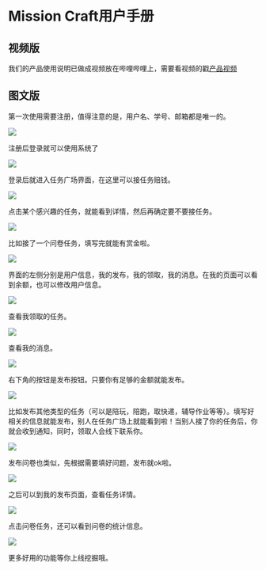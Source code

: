 # Mission Craft用户手册

## 视频版
我们的产品使用说明已做成视频放在哔哩哔哩上，需要看视频的戳[产品视频](https://www.bilibili.com/video/av56942328/)

## 图文版

第一次使用需要注册，值得注意的是，用户名、学号、邮箱都是唯一的。

![](https://github.com/sysuswsad/mission_craft/raw/master/docs/imgs/%E7%94%A8%E6%88%B7%E6%89%8B%E5%86%8C%E5%9B%BE/register.png)

注册后登录就可以使用系统了

![](https://github.com/sysuswsad/mission_craft/raw/master/docs/imgs/%E7%94%A8%E6%88%B7%E6%89%8B%E5%86%8C%E5%9B%BE/login.png)

登录后就进入任务广场界面，在这里可以接任务赔钱。

![](https://github.com/sysuswsad/mission_craft/raw/master/docs/imgs/%E7%94%A8%E6%88%B7%E6%89%8B%E5%86%8C%E5%9B%BE/missions.png)

点击某个感兴趣的任务，就能看到详情，然后再确定要不要接任务。

![](https://github.com/sysuswsad/mission_craft/raw/master/docs/imgs/%E7%94%A8%E6%88%B7%E6%89%8B%E5%86%8C%E5%9B%BE/detail.png)

比如接了一个问卷任务，填写完就能有赏金啦。

![](https://github.com/sysuswsad/mission_craft/raw/master/docs/imgs/%E7%94%A8%E6%88%B7%E6%89%8B%E5%86%8C%E5%9B%BE/write.png)


界面的左侧分别是用户信息，我的发布，我的领取，我的消息。在我的页面可以看到余额，也可以修改用户信息。

![](https://github.com/sysuswsad/mission_craft/raw/master/docs/imgs/%E7%94%A8%E6%88%B7%E6%89%8B%E5%86%8C%E5%9B%BE/user_info.png)


查看我领取的任务。

![](https://github.com/sysuswsad/mission_craft/raw/master/docs/imgs/%E7%94%A8%E6%88%B7%E6%89%8B%E5%86%8C%E5%9B%BE/receive.png)

查看我的消息。

![](https://github.com/sysuswsad/mission_craft/raw/master/docs/imgs/%E7%94%A8%E6%88%B7%E6%89%8B%E5%86%8C%E5%9B%BE/message.png)


右下角的按钮是发布按钮。只要你有足够的金额就能发布。

![](https://github.com/sysuswsad/mission_craft/raw/master/docs/imgs/%E7%94%A8%E6%88%B7%E6%89%8B%E5%86%8C%E5%9B%BE/add.png)

比如发布其他类型的任务（可以是陪玩，陪跑，取快递，辅导作业等等）。填写好相关的信息就能发布，别人在任务广场上就能看到啦！当别人接了你的任务后，你就会收到通知，同时，领取人会线下联系你。

![](https://github.com/sysuswsad/mission_craft/raw/master/docs/imgs/%E7%94%A8%E6%88%B7%E6%89%8B%E5%86%8C%E5%9B%BE/info.png)

发布问卷也类似，先根据需要填好问题，发布就ok啦。

![](https://github.com/sysuswsad/mission_craft/raw/master/docs/imgs/%E7%94%A8%E6%88%B7%E6%89%8B%E5%86%8C%E5%9B%BE/wenjuan.png)

之后可以到我的发布页面，查看任务详情。

![](https://github.com/sysuswsad/mission_craft/raw/master/docs/imgs/%E7%94%A8%E6%88%B7%E6%89%8B%E5%86%8C%E5%9B%BE/publish.png)

点击问卷任务，还可以看到问卷的统计信息。

![](https://github.com/sysuswsad/mission_craft/raw/master/docs/imgs/%E7%94%A8%E6%88%B7%E6%89%8B%E5%86%8C%E5%9B%BE/tongji.png)


更多好用的功能等你上线挖掘哦。